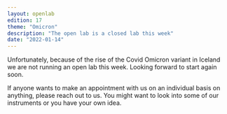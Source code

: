 ```yaml
---
layout: openlab
edition: 17
theme: "Omicron"
description: "The open lab is a closed lab this week"
date: "2022-01-14"
---
```


Unfortunately, because of the rise of the Covid Omicron variant in Iceland we are not running an open lab this week. Looking forward to start again soon. 

If anyone wants to make an appointment with us on an individual basis on anything, please reach out to us. You might want to look into some of our instruments or you have your own idea.